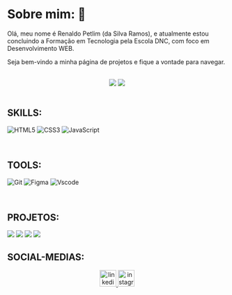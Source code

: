# Sobre mim: 🎸

Olá, meu nome é Renaldo Petlim (da Silva Ramos), e atualmente estou concluindo a Formação em Tecnologia pela Escola DNC, com foco em Desenvolvimento WEB.

Seja bem-vindo a minha página de projetos e fique a vontade para navegar.

<br>
   <div align="center">
      <img src="https://github-readme-stats-git-masterrstaa-rickstaa.vercel.app/api/top-langs/?username=renaldopetlim&bg_color=000&border_color=30A3DC&title_color=E94D5F&text_color=FFF"/>
      <img src="https://github-readme-stats.vercel.app/api?username=renaldopetlim&theme=transparent&bg_color=000&border_color=30A3DC&show_icons=true&icon_color=30A3DC&title_color=E94D5F&text_color=FFF">
   </div>

<br>

## SKILLS:
   ![HTML5](https://img.shields.io/badge/HTML5-E34F26?style=for-the-badge&logo=html5&logoColor=white)
   ![CSS3](https://img.shields.io/badge/CSS3-1572B6?style=for-the-badge&logo=css3&logoColor=white)
   ![JavaScript](https://img.shields.io/badge/JavaScript-F7DF1E?style=for-the-badge&logo=javascript&logoColor=black)

<br>

## TOOLS:
   ![Git](https://img.shields.io/badge/GIT-E44C30?style=for-the-badge&logo=git&logoColor=white)
   ![Figma](https://img.shields.io/badge/Figma-696969?style=for-the-badge&logo=figma&logoColor=figma)
   ![Vscode](https://img.shields.io/badge/Vscode-007ACC?style=for-the-badge&logo=visual-studio-code&logoColor=white)   

<br>

## PROJETOS:
   <img src="https://github-readme-stats.vercel.app/api/pin/?username=renaldopetlim&repo=moraes-casa-e-construcao&bg_color=000&border_color=30A3DC&show_icons=true&icon_color=30A3DC&title_color=E94D5F&text_color=FFF"/>
   <img src="https://github-readme-stats.vercel.app/api/pin/?username=renaldopetlim&repo=projeto-ccxp22&bg_color=000&border_color=30A3DC&show_icons=true&icon_color=30A3DC&title_color=E94D5F&text_color=FFF"/>
   <img src="https://github-readme-stats.vercel.app/api/pin/?username=renaldopetlim&repo=landing-page-dnc&bg_color=000&border_color=30A3DC&show_icons=true&icon_color=30A3DC&title_color=E94D5F&text_color=FFF"/>
   <img src="https://github-readme-stats.vercel.app/api/pin/?username=renaldopetlim&repo=bootcamp-dnc&bg_color=000&border_color=30A3DC&show_icons=true&icon_color=30A3DC&title_color=E94D5F&text_color=FFF"/>
   
<br>

## SOCIAL-MEDIAS:
   <div align="center"> 
     <a href="https://www.linkedin.com/in/renaldopetlim/" target="_blank">
       <img src="https://img.shields.io/static/v1?message=LinkedIn&logo=linkedin&label=&color=0e76a8&logoColor=white&labelColor=&style=for-the-badge" height="38" alt="linkedin logo"/>
     </a> 
     <a href="https://www.instagram.com/renaldopetlim" target="_blank">
        <img src="https://img.shields.io/static/v1?message=Instagram&logo=instagram&label=&color=833AB4&logoColor=white&labelColor=&style=for-the-badge" height="38" alt="instagram logo"/>
     </a>
   </div>
